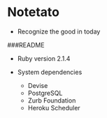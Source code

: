 Notetato
========
* Recognize the good in today

###README

* Ruby version 2.1.4

* System dependencies
  - Devise
  - PostgreSQL
  - Zurb Foundation
  - Heroku Scheduler
